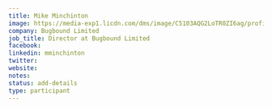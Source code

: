 ```yaml
---
title: Mike Minchinton
image: https://media-exp1.licdn.com/dms/image/C5103AQG2LoTR0ZI6ag/profile-displayphoto-shrink_800_800/0?e=1596672000&v=beta&t=0Qadbc_5tGh_z0Y3zdRFeFBLfKdyqfDRyBPztTewfNg
company: Bugbound Limited
job_title: Director at Bugbound Limited
facebook:
linkedin: mminchinton
twitter:
website:
notes:
status: add-details
type: participant
---
```


<!-- put more details about participant here -->

